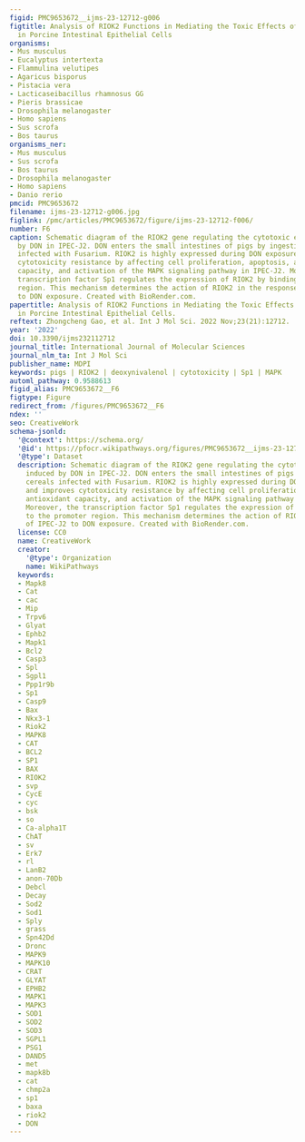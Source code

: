```yaml
---
figid: PMC9653672__ijms-23-12712-g006
figtitle: Analysis of RIOK2 Functions in Mediating the Toxic Effects of Deoxynivalenol
  in Porcine Intestinal Epithelial Cells
organisms:
- Mus musculus
- Eucalyptus intertexta
- Flammulina velutipes
- Agaricus bisporus
- Pistacia vera
- Lacticaseibacillus rhamnosus GG
- Pieris brassicae
- Drosophila melanogaster
- Homo sapiens
- Sus scrofa
- Bos taurus
organisms_ner:
- Mus musculus
- Sus scrofa
- Bos taurus
- Drosophila melanogaster
- Homo sapiens
- Danio rerio
pmcid: PMC9653672
filename: ijms-23-12712-g006.jpg
figlink: /pmc/articles/PMC9653672/figure/ijms-23-12712-f006/
number: F6
caption: Schematic diagram of the RIOK2 gene regulating the cytotoxic effects induced
  by DON in IPEC-J2. DON enters the small intestines of pigs by ingesting cereals
  infected with Fusarium. RIOK2 is highly expressed during DON exposure and improves
  cytotoxicity resistance by affecting cell proliferation, apoptosis, antioxidant
  capacity, and activation of the MAPK signaling pathway in IPEC-J2. Moreover, the
  transcription factor Sp1 regulates the expression of RIOK2 by binding to the promoter
  region. This mechanism determines the action of RIOK2 in the responses of IPEC-J2
  to DON exposure. Created with BioRender.com.
papertitle: Analysis of RIOK2 Functions in Mediating the Toxic Effects of Deoxynivalenol
  in Porcine Intestinal Epithelial Cells.
reftext: Zhongcheng Gao, et al. Int J Mol Sci. 2022 Nov;23(21):12712.
year: '2022'
doi: 10.3390/ijms232112712
journal_title: International Journal of Molecular Sciences
journal_nlm_ta: Int J Mol Sci
publisher_name: MDPI
keywords: pigs | RIOK2 | deoxynivalenol | cytotoxicity | Sp1 | MAPK
automl_pathway: 0.9588613
figid_alias: PMC9653672__F6
figtype: Figure
redirect_from: /figures/PMC9653672__F6
ndex: ''
seo: CreativeWork
schema-jsonld:
  '@context': https://schema.org/
  '@id': https://pfocr.wikipathways.org/figures/PMC9653672__ijms-23-12712-g006.html
  '@type': Dataset
  description: Schematic diagram of the RIOK2 gene regulating the cytotoxic effects
    induced by DON in IPEC-J2. DON enters the small intestines of pigs by ingesting
    cereals infected with Fusarium. RIOK2 is highly expressed during DON exposure
    and improves cytotoxicity resistance by affecting cell proliferation, apoptosis,
    antioxidant capacity, and activation of the MAPK signaling pathway in IPEC-J2.
    Moreover, the transcription factor Sp1 regulates the expression of RIOK2 by binding
    to the promoter region. This mechanism determines the action of RIOK2 in the responses
    of IPEC-J2 to DON exposure. Created with BioRender.com.
  license: CC0
  name: CreativeWork
  creator:
    '@type': Organization
    name: WikiPathways
  keywords:
  - Mapk8
  - Cat
  - cac
  - Mip
  - Trpv6
  - Glyat
  - Ephb2
  - Mapk1
  - Bcl2
  - Casp3
  - Spl
  - Sgpl1
  - Ppp1r9b
  - Sp1
  - Casp9
  - Bax
  - Nkx3-1
  - Riok2
  - MAPK8
  - CAT
  - BCL2
  - SP1
  - BAX
  - RIOK2
  - svp
  - CycE
  - cyc
  - bsk
  - so
  - Ca-alpha1T
  - ChAT
  - sv
  - Erk7
  - rl
  - LanB2
  - anon-70Db
  - Debcl
  - Decay
  - Sod2
  - Sod1
  - Sply
  - grass
  - Spn42Dd
  - Dronc
  - MAPK9
  - MAPK10
  - CRAT
  - GLYAT
  - EPHB2
  - MAPK1
  - MAPK3
  - SOD1
  - SOD2
  - SOD3
  - SGPL1
  - PSG1
  - DAND5
  - met
  - mapk8b
  - cat
  - chmp2a
  - sp1
  - baxa
  - riok2
  - DON
---
```

